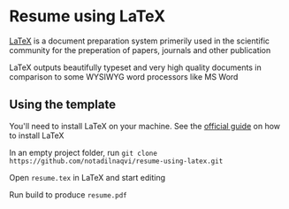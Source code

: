 # Resume using LaTeX

[LaTeX](https://www.latex-project.org/) is a document preparation system primerily used in the scientific community for the preperation of papers, journals and other publication

LaTeX outputs beautifully typeset and very high quality documents in comparison to some WYSIWYG word processors like MS Word

## Using the template

You'll need to install LaTeX on your machine. See the [official guide](https://www.latex-project.org/get/) on how to install LaTeX

In an empty project folder, run `git clone https://github.com/notadilnaqvi/resume-using-latex.git`

Open `resume.tex` in LaTeX and start editing

Run build to produce `resume.pdf`
